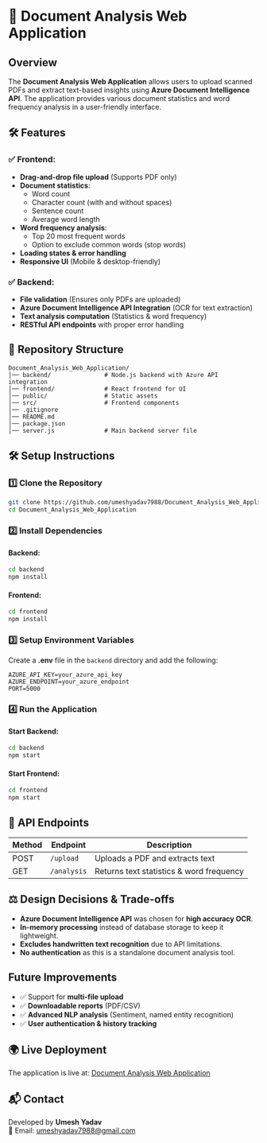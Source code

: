 # 📄 Document Analysis Web Application

##  Overview
The **Document Analysis Web Application** allows users to upload scanned PDFs and extract text-based insights using **Azure Document Intelligence API**. The application provides various document statistics and word frequency analysis in a user-friendly interface.

## 🛠 Features
### ✅ Frontend:
- **Drag-and-drop file upload** (Supports PDF only)
- **Document statistics**:
  - Word count
  - Character count (with and without spaces)
  - Sentence count
  - Average word length
- **Word frequency analysis**:
  - Top 20 most frequent words
  - Option to exclude common words (stop words)
- **Loading states & error handling**
- **Responsive UI** (Mobile & desktop-friendly)

### ✅ Backend:
- **File validation** (Ensures only PDFs are uploaded)
- **Azure Document Intelligence API Integration** (OCR for text extraction)
- **Text analysis computation** (Statistics & word frequency)
- **RESTful API endpoints** with proper error handling

## 📂 Repository Structure
```
Document_Analysis_Web_Application/
│── backend/               # Node.js backend with Azure API integration
│── frontend/              # React frontend for UI
│── public/                # Static assets
│── src/                   # Frontend components
│── .gitignore
│── README.md
│── package.json
│── server.js              # Main backend server file
```

## 🛠️ Setup Instructions
### **1️⃣ Clone the Repository**
```sh
git clone https://github.com/umeshyadav7988/Document_Analysis_Web_Application.git
cd Document_Analysis_Web_Application
```

### **2️⃣ Install Dependencies**
#### **Backend:**
```sh
cd backend
npm install
```
#### **Frontend:**
```sh
cd frontend
npm install
```

### **3️⃣ Setup Environment Variables**
Create a **.env** file in the `backend` directory and add the following:
```
AZURE_API_KEY=your_azure_api_key
AZURE_ENDPOINT=your_azure_endpoint
PORT=5000
```

### **4️⃣ Run the Application**
#### **Start Backend:**
```sh
cd backend
npm start
```
#### **Start Frontend:**
```sh
cd frontend
npm start
```

## 🔗 API Endpoints
| Method | Endpoint          | Description |
|--------|------------------|-------------|
| POST   | `/upload`        | Uploads a PDF and extracts text |
| GET    | `/analysis`      | Returns text statistics & word frequency |

## ⚖️ Design Decisions & Trade-offs
- **Azure Document Intelligence API** was chosen for **high accuracy OCR**.
- **In-memory processing** instead of database storage to keep it lightweight.
- **Excludes handwritten text recognition** due to API limitations.
- **No authentication** as this is a standalone document analysis tool.

##  Future Improvements
- ✅ Support for **multi-file upload**
- ✅ **Downloadable reports** (PDF/CSV)
- ✅ **Advanced NLP analysis** (Sentiment, named entity recognition)
- ✅ **User authentication & history tracking**

## 🌍 Live Deployment
The application is live at: [Document Analysis Web Application](https://document-analysis-web-application-gqn5wwsgv.vercel.app)

## 📬 Contact
Developed by **Umesh Yadav**  
📧 Email: [umeshyadav7988@gmail.com](mailto:umeshyadav7988@gmail.com)

